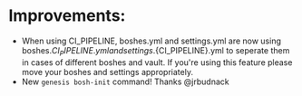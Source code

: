 # Improvements:
* When using CI_PIPELINE, boshes.yml and settings.yml are now using boshes.${CI_PIPELINE}.yml and settings.${CI_PIPELINE}.yml to seperate them in cases of different boshes and vault. If you're using this feature please move your boshes and settings appropriately.
* New `genesis bosh-init` command! Thanks @jrbudnack

